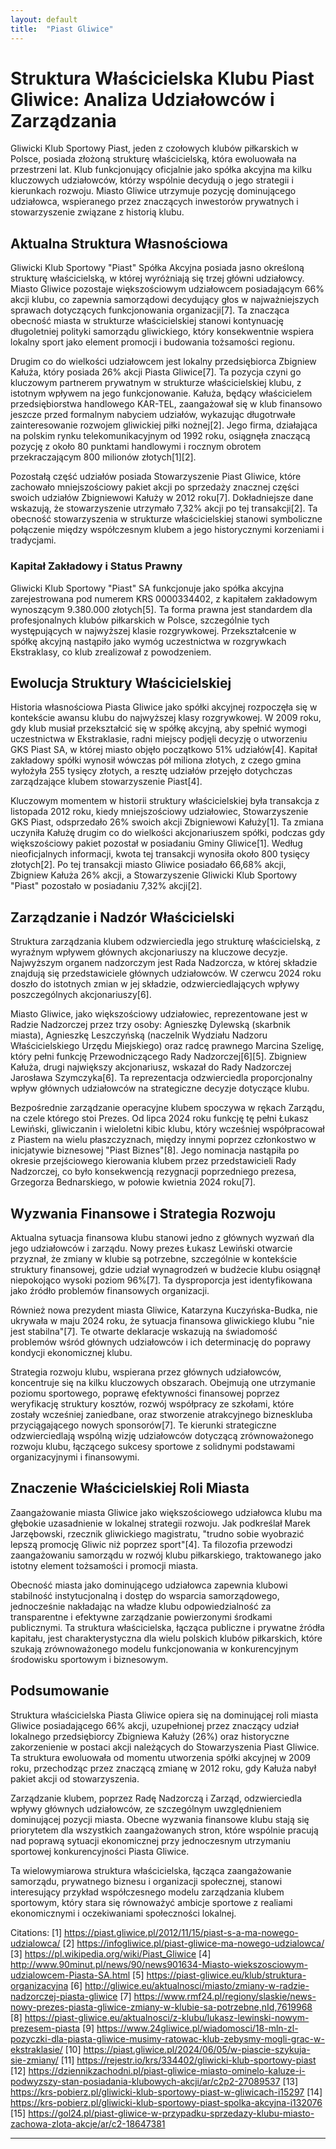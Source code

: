 ```yaml
---
layout: default
title:  "Piast Gliwice"
---
```

# Struktura Właścicielska Klubu Piast Gliwice: Analiza Udziałowców i Zarządzania

Gliwicki Klub Sportowy Piast, jeden z czołowych klubów piłkarskich w Polsce, posiada złożoną strukturę właścicielską, która ewoluowała na przestrzeni lat. Klub funkcjonujący oficjalnie jako spółka akcyjna ma kilku kluczowych udziałowców, którzy wspólnie decydują o jego strategii i kierunkach rozwoju. Miasto Gliwice utrzymuje pozycję dominującego udziałowca, wspieranego przez znaczących inwestorów prywatnych i stowarzyszenie związane z historią klubu.

## Aktualna Struktura Własnościowa

Gliwicki Klub Sportowy "Piast" Spółka Akcyjna posiada jasno określoną strukturę właścicielską, w której wyróżniają się trzej główni udziałowcy. Miasto Gliwice pozostaje większościowym udziałowcem posiadającym 66% akcji klubu, co zapewnia samorządowi decydujący głos w najważniejszych sprawach dotyczących funkcjonowania organizacji[7]. Ta znacząca obecność miasta w strukturze właścicielskiej stanowi kontynuację długoletniej polityki samorządu gliwickiego, który konsekwentnie wspiera lokalny sport jako element promocji i budowania tożsamości regionu.

Drugim co do wielkości udziałowcem jest lokalny przedsiębiorca Zbigniew Kałuża, który posiada 26% akcji Piasta Gliwice[7]. Ta pozycja czyni go kluczowym partnerem prywatnym w strukturze właścicielskiej klubu, z istotnym wpływem na jego funkcjonowanie. Kałuża, będący właścicielem przedsiębiorstwa handlowego KAR-TEL, zaangażował się w klub finansowo jeszcze przed formalnym nabyciem udziałów, wykazując długotrwałe zainteresowanie rozwojem gliwickiej piłki nożnej[2]. Jego firma, działająca na polskim rynku telekomunikacyjnym od 1992 roku, osiągnęła znaczącą pozycję z około 80 punktami handlowymi i rocznym obrotem przekraczającym 800 milionów złotych[1][2].

Pozostałą część udziałów posiada Stowarzyszenie Piast Gliwice, które zachowało mniejszościowy pakiet akcji po sprzedaży znacznej części swoich udziałów Zbigniewowi Kałuży w 2012 roku[7]. Dokładniejsze dane wskazują, że stowarzyszenie utrzymało 7,32% akcji po tej transakcji[2]. Ta obecność stowarzyszenia w strukturze właścicielskiej stanowi symboliczne połączenie między współczesnym klubem a jego historycznymi korzeniami i tradycjami.

### Kapitał Zakładowy i Status Prawny

Gliwicki Klub Sportowy "Piast" SA funkcjonuje jako spółka akcyjna zarejestrowana pod numerem KRS 0000334402, z kapitałem zakładowym wynoszącym 9.380.000 złotych[5]. Ta forma prawna jest standardem dla profesjonalnych klubów piłkarskich w Polsce, szczególnie tych występujących w najwyższej klasie rozgrywkowej. Przekształcenie w spółkę akcyjną nastąpiło jako wymóg uczestnictwa w rozgrywkach Ekstraklasy, co klub zrealizował z powodzeniem.

## Ewolucja Struktury Właścicielskiej

Historia własnościowa Piasta Gliwice jako spółki akcyjnej rozpoczęła się w kontekście awansu klubu do najwyższej klasy rozgrywkowej. W 2009 roku, gdy klub musiał przekształcić się w spółkę akcyjną, aby spełnić wymogi uczestnictwa w Ekstraklasie, radni miejscy podjęli decyzję o utworzeniu GKS Piast SA, w której miasto objęło początkowo 51% udziałów[4]. Kapitał zakładowy spółki wynosił wówczas pół miliona złotych, z czego gmina wyłożyła 255 tysięcy złotych, a resztę udziałów przejęło dotychczas zarządzające klubem stowarzyszenie Piast[4].

Kluczowym momentem w historii struktury właścicielskiej była transakcja z listopada 2012 roku, kiedy mniejszościowy udziałowiec, Stowarzyszenie GKS Piast, odsprzedało 26% swoich akcji Zbigniewowi Kałuży[1]. Ta zmiana uczyniła Kałużę drugim co do wielkości akcjonariuszem spółki, podczas gdy większościowy pakiet pozostał w posiadaniu Gminy Gliwice[1]. Według nieoficjalnych informacji, kwota tej transakcji wynosiła około 800 tysięcy złotych[2]. Po tej transakcji miasto Gliwice posiadało 66,68% akcji, Zbigniew Kałuża 26% akcji, a Stowarzyszenie Gliwicki Klub Sportowy "Piast" pozostało w posiadaniu 7,32% akcji[2].

## Zarządzanie i Nadzór Właścicielski

Struktura zarządzania klubem odzwierciedla jego strukturę właścicielską, z wyraźnym wpływem głównych akcjonariuszy na kluczowe decyzje. Najwyższym organem nadzorczym jest Rada Nadzorcza, w której składzie znajdują się przedstawiciele głównych udziałowców. W czerwcu 2024 roku doszło do istotnych zmian w jej składzie, odzwierciedlających wpływy poszczególnych akcjonariuszy[6].

Miasto Gliwice, jako większościowy udziałowiec, reprezentowane jest w Radzie Nadzorczej przez trzy osoby: Agnieszkę Dylewską (skarbnik miasta), Agnieszkę Leszczyńską (naczelnik Wydziału Nadzoru Właścicielskiego Urzędu Miejskiego) oraz radcę prawnego Marcina Szeligę, który pełni funkcję Przewodniczącego Rady Nadzorczej[6][5]. Zbigniew Kałuża, drugi największy akcjonariusz, wskazał do Rady Nadzorczej Jarosława Szymczyka[6]. Ta reprezentacja odzwierciedla proporcjonalny wpływ głównych udziałowców na strategiczne decyzje dotyczące klubu.

Bezpośrednie zarządzanie operacyjne klubem spoczywa w rękach Zarządu, na czele którego stoi Prezes. Od lipca 2024 roku funkcję tę pełni Łukasz Lewiński, gliwiczanin i wieloletni kibic klubu, który wcześniej współpracował z Piastem na wielu płaszczyznach, między innymi poprzez członkostwo w inicjatywie biznesowej "Piast Biznes"[8]. Jego nominacja nastąpiła po okresie przejściowego kierowania klubem przez przedstawicieli Rady Nadzorczej, co było konsekwencją rezygnacji poprzedniego prezesa, Grzegorza Bednarskiego, w połowie kwietnia 2024 roku[7].

## Wyzwania Finansowe i Strategia Rozwoju

Aktualna sytuacja finansowa klubu stanowi jedno z głównych wyzwań dla jego udziałowców i zarządu. Nowy prezes Łukasz Lewiński otwarcie przyznał, że zmiany w klubie są potrzebne, szczególnie w kontekście struktury finansowej, gdzie udział wynagrodzeń w budżecie klubu osiągnął niepokojąco wysoki poziom 96%[7]. Ta dysproporcja jest identyfikowana jako źródło problemów finansowych organizacji.

Również nowa prezydent miasta Gliwice, Katarzyna Kuczyńska-Budka, nie ukrywała w maju 2024 roku, że sytuacja finansowa gliwickiego klubu "nie jest stabilna"[7]. Te otwarte deklaracje wskazują na świadomość problemów wśród głównych udziałowców i ich determinację do poprawy kondycji ekonomicznej klubu.

Strategia rozwoju klubu, wspierana przez głównych udziałowców, koncentruje się na kilku kluczowych obszarach. Obejmują one utrzymanie poziomu sportowego, poprawę efektywności finansowej poprzez weryfikację struktury kosztów, rozwój współpracy ze szkołami, które zostały wcześniej zaniedbane, oraz stworzenie atrakcyjnego bizneskluba przyciągającego nowych sponsorów[7]. Te kierunki strategiczne odzwierciedlają wspólną wizję udziałowców dotyczącą zrównoważonego rozwoju klubu, łączącego sukcesy sportowe z solidnymi podstawami organizacyjnymi i finansowymi.

## Znaczenie Właścicielskiej Roli Miasta

Zaangażowanie miasta Gliwice jako większościowego udziałowca klubu ma głębokie uzasadnienie w lokalnej strategii rozwoju. Jak podkreślał Marek Jarzębowski, rzecznik gliwickiego magistratu, "trudno sobie wyobrazić lepszą promocję Gliwic niż poprzez sport"[4]. Ta filozofia przewodzi zaangażowaniu samorządu w rozwój klubu piłkarskiego, traktowanego jako istotny element tożsamości i promocji miasta.

Obecność miasta jako dominującego udziałowca zapewnia klubowi stabilność instytucjonalną i dostęp do wsparcia samorządowego, jednocześnie nakładając na władze klubu odpowiedzialność za transparentne i efektywne zarządzanie powierzonymi środkami publicznymi. Ta struktura właścicielska, łącząca publiczne i prywatne źródła kapitału, jest charakterystyczna dla wielu polskich klubów piłkarskich, które szukają zrównoważonego modelu funkcjonowania w konkurencyjnym środowisku sportowym i biznesowym.

## Podsumowanie

Struktura właścicielska Piasta Gliwice opiera się na dominującej roli miasta Gliwice posiadającego 66% akcji, uzupełnionej przez znaczący udział lokalnego przedsiębiorcy Zbigniewa Kałuży (26%) oraz historyczne zakorzenienie w postaci akcji należących do Stowarzyszenia Piast Gliwice. Ta struktura ewoluowała od momentu utworzenia spółki akcyjnej w 2009 roku, przechodząc przez znaczącą zmianę w 2012 roku, gdy Kałuża nabył pakiet akcji od stowarzyszenia.

Zarządzanie klubem, poprzez Radę Nadzorczą i Zarząd, odzwierciedla wpływy głównych udziałowców, ze szczególnym uwzględnieniem dominującej pozycji miasta. Obecne wyzwania finansowe klubu stają się priorytetem dla wszystkich zaangażowanych stron, które wspólnie pracują nad poprawą sytuacji ekonomicznej przy jednoczesnym utrzymaniu sportowej konkurencyjności Piasta Gliwice.

Ta wielowymiarowa struktura właścicielska, łącząca zaangażowanie samorządu, prywatnego biznesu i organizacji społecznej, stanowi interesujący przykład współczesnego modelu zarządzania klubem sportowym, który stara się równoważyć ambicje sportowe z realiami ekonomicznymi i oczekiwaniami społeczności lokalnej.

Citations:
[1] https://piast.gliwice.pl/2012/11/15/piast-s-a-ma-nowego-udzialowca/
[2] https://infogliwice.pl/piast-gliwice-ma-nowego-udzialowca/
[3] https://pl.wikipedia.org/wiki/Piast_Gliwice
[4] http://www.90minut.pl/news/90/news901634-Miasto-wiekszosciowym-udzialowcem-Piasta-SA.html
[5] https://piast-gliwice.eu/klub/struktura-organizacyjna
[6] http://gliwice.eu/aktualnosci/miasto/zmiany-w-radzie-nadzorczej-piasta-gliwice
[7] https://www.rmf24.pl/regiony/slaskie/news-nowy-prezes-piasta-gliwice-zmiany-w-klubie-sa-potrzebne,nId,7619968
[8] https://piast-gliwice.eu/aktualnosci/z-klubu/lukasz-lewinski-nowym-prezesem-piasta
[9] https://www.24gliwice.pl/wiadomosci/18-mln-zl-pozyczki-dla-piasta-gliwice-musimy-ratowac-klub-zebysmy-mogli-grac-w-ekstraklasie/
[10] https://piast.gliwice.pl/2024/06/05/w-piascie-szykuja-sie-zmiany/
[11] https://rejestr.io/krs/334402/gliwicki-klub-sportowy-piast
[12] https://dziennikzachodni.pl/piast-gliwice-miasto-ominelo-kaluze-i-podwyzszy-stan-posiadania-klubowych-akcji/ar/c2p2-27089537
[13] https://krs-pobierz.pl/gliwicki-klub-sportowy-piast-w-gliwicach-i15297
[14] https://krs-pobierz.pl/gliwicki-klub-sportowy-piast-spolka-akcyjna-i132076
[15] https://gol24.pl/piast-gliwice-w-przypadku-sprzedazy-klubu-miasto-zachowa-zlota-akcje/ar/c2-18647381

---